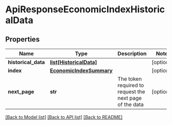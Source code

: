 # ApiResponseEconomicIndexHistoricalData

## Properties
Name | Type | Description | Notes
------------ | ------------- | ------------- | -------------
**historical_data** | [**list[HistoricalData]**](HistoricalData.md) |  | [optional] 
**index** | [**EconomicIndexSummary**](EconomicIndexSummary.md) |  | [optional] 
**next_page** | **str** | The token required to request the next page of the data | [optional] 

[[Back to Model list]](../README.md#documentation-for-models) [[Back to API list]](../README.md#documentation-for-api-endpoints) [[Back to README]](../README.md)


